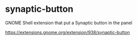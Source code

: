 # synaptic-button
GNOME Shell extension that put a Synaptic button in the panel

https://extensions.gnome.org/extension/938/synaptic-button

